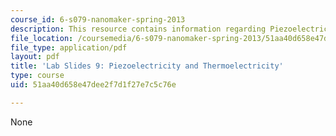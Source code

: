 ```yaml
---
course_id: 6-s079-nanomaker-spring-2013
description: This resource contains information regarding Piezoelectricity and Thermoelectricity.
file_location: /coursemedia/6-s079-nanomaker-spring-2013/51aa40d658e47dee2f7d1f27e7c5c76e_MIT6_S079S13_lab_slides09.pdf
file_type: application/pdf
layout: pdf
title: 'Lab Slides 9: Piezoelectricity and Thermoelectricity'
type: course
uid: 51aa40d658e47dee2f7d1f27e7c5c76e

---
```

None